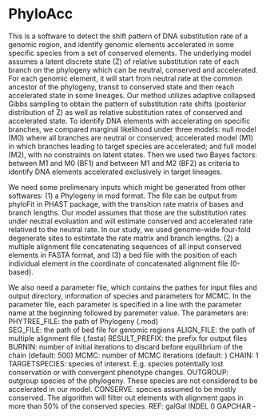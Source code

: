 # PhyloAcc
This is a software to detect the shift pattern of DNA substitution rate of a genomic region, and identify genomic elements accelerated in some specific species from a set of conserved elements. The underlying model assumes a latent discrete state (Z) of relative substitution rate of each branch on the phylogeny which can be neutral, conserved and accelerated. For each genomic element, it will start from neutral rate at the common ancestor of the phylogeny, transit to conserved state and then reach accelerated state in some lineages. Our method utilizes adaptive collapsed Gibbs sampling to obtain the pattern of substitution rate shifts (posterior distribution of Z) as well as relative substitution rates of conserved and accelerated state. To identify DNA elements with accelerating on specific branches, we compared marginal likelihood under three models: null model (M0) where all branches are neutral or conserved; accelerated model (M1) in which branches leading to target species are accelerated; and full model (M2), with no constraints on latent states. Then we used two Bayes factors: between M1 and M0 (BF1) and between M1 and M2 (BF2) as criteria to identify DNA elements accelerated exclusively in target lineages.

We need some prelimenary inputs which might be generated from other softwares: (1) a Phylogeny in mod format. The file can be output from phyloFit in PHAST package, with the transition rate matrix of bases and branch lengths. Our model assumes that those are the substitution rates under neutral evoluation and will estimate conserved and accelerated rate relatived to the neutral rate. In our study, we used genome-wide four-fold degenerate sites to estimtate the rate matrix and branch lengths. (2) a multiple alignment file concatenating sequences of all input conserved elements in FASTA format, and (3) a bed file with the position of each individual element in the coordinate of concatenated alignment file (0-based).

We also need a parameter file, which contains the pathes for input files and output directory, information of species and parameters for MCMC. In the parameter file, each parameter is specified in a line with the parameter name at the beginning followed by paremeter value. The parameters are: 
PHYTREE_FILE: the path of Phylogeny (.mod)  
SEG_FILE: the path of bed file for genomic regions
ALIGN_FILE: the path of multiple alignment file (.fasta)
RESULT_PREFIX: the prefix for output files
BURNIN: number of initial iterations to discard before equilibrium of the chain (default: 500)
MCMC: number of MCMC iterations (default: )
CHAIN: 1
TARGETSPECIES: species of interest. E.g. species potentially lost conservation or with convergent phenotype changes.
OUTGROUP: outgroup species of the phylogeny. These species are not considered to be accelerated in our model. 
CONSERVE: species assumed to be mostly conserved. The algorithm will filter out elements with alignment gaps in more than 50% of the conserved species. 
REF: galGal
INDEL 0
GAPCHAR -
